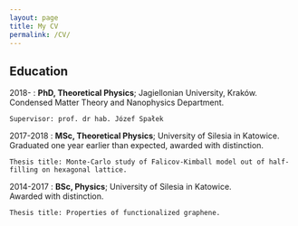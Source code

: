 ```yaml
---
layout: page
title: My CV
permalink: /CV/
---
```



Education
---------

2018-
:   **PhD, Theoretical Physics**; Jagiellonian University, Kraków.  
    Condensed Matter Theory and Nanophysics Department.  

    Supervisor: prof. dr hab. Józef Spałek



2017-2018
:   **MSc, Theoretical Physics**; University of Silesia in Katowice.  
    Graduated one year earlier than expected, awarded with distinction.  

    Thesis title: Monte-Carlo study of Falicov-Kimball model out of half-filling on hexagonal lattice.  



2014-2017
:   **BSc, Physics**; University of Silesia in Katowice.  
    Awarded with distinction.  

    Thesis title: Properties of functionalized graphene.
